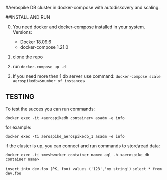 #Aerospike DB cluster in docker-compose with autodiskovery and scaling.

##INSTALL AND RUN

0. You need docker and docker-compose installed in your system. 
    Versions:
    - Docker 18.09.6
    - docker-compose 1.21.0

1. clone the repo

2. run `docker-compose up -d`

3. If you need more then 1 db server use command:
    `docker-compose scale aerospikedb=$number_of_instances`

## TESTING 

To test the succes you can run commands:

`docker exec -it <aerospikedb container> asadm -e info`

for example:

`docker exec -ti aerospike_aerospikedb_1 asadm -e info`

if the cluster is up, you can connect and run commands to store\read data:

`docker exec -ti <meshworker container name> aql -h <aerospike_db container name>`

`insert into dev.foo (PK, foo) values ('123','my string')`
`select * from dev.foo`

